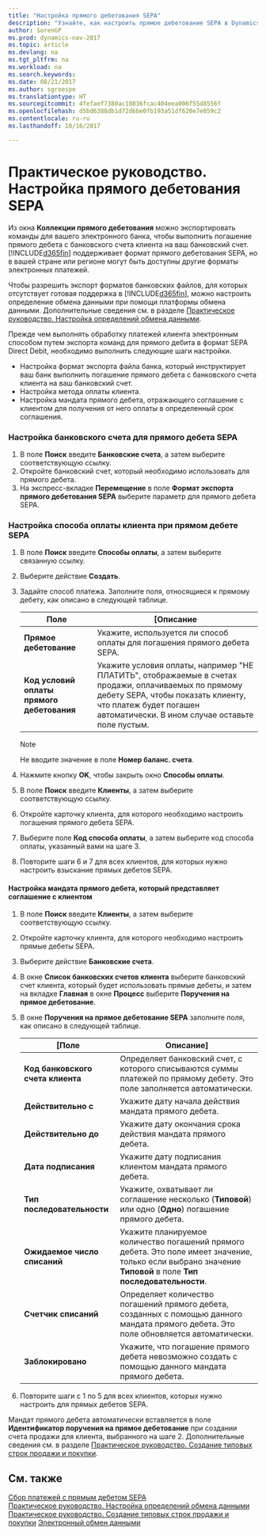 ```yaml
---
title: "Настройка прямого дебетования SEPA"
description: "Узнайте, как настроить прямое дебетование SEPA в Dynamics NAV."
author: SorenGP
ms.prod: dynamics-nav-2017
ms.topic: article
ms.devlang: na
ms.tgt_pltfrm: na
ms.workload: na
ms.search.keywords: 
ms.date: 08/21/2017
ms.author: sgroespe
ms.translationtype: HT
ms.sourcegitcommit: 4fefaef7380ac10836fcac404eea006f55d8556f
ms.openlocfilehash: d5bd6388db1d72d6be0fb193a51df620e7e059c2
ms.contentlocale: ru-ru
ms.lasthandoff: 10/16/2017

---
```

# <a name="how-to-set-up-sepa-direct-debit"></a>Практическое руководство. Настройка прямого дебетования SEPA
Из окна **Коллекции прямого дебетования** можно экспортировать команды для вашего электронного банка, чтобы выполнить погашение прямого дебета с банковского счета клиента на ваш банковский счет. [!INCLUDE[d365fin](includes/d365fin_md.md)] поддерживает формат прямого дебетования SEPA, но в вашей стране или регионе могут быть доступны другие форматы электронных платежей.  

Чтобы разрешить экспорт форматов банковских файлов, для которых отсутствует готовая поддержка в [!INCLUDE[d365fin](includes/d365fin_md.md)], можно настроить определение обмена данными при помощи платформы обмена данными. Дополнительные сведения см. в разделе [Практическое руководство. Настройка определений обмена данными](across-how-to-set-up-data-exchange-definitions.md).  

Прежде чем выполнять обработку платежей клиента электронным способом путем экспорта команд для прямого дебита в формат SEPA Direct Debit, необходимо выполнить следующие шаги настройки.  

* Настройка формат экспорта файла банка, который инструктирует ваш банк выполнить погашение прямого дебета с банковского счета клиента на ваш банковский счет.  
* Настройка метода оплаты клиента.  
* Настройка мандата прямого дебета, отражающего соглашение с клиентом для получения от него оплаты в определенный срок соглашения.  

### <a name="to-set-up-your-bank-account-for-sepa-direct-debit"></a>Настройка банковского счета для прямого дебета SEPA  
1. В поле **Поиск** введите **Банковские счета**, а затем выберите соответствующую ссылку.  
2. Откройте банковский счет, который необходимо использовать для прямого дебета.  
3. На экспресс-вкладке **Перемещение** в поле **Формат экспорта прямого дебетования SEPA** выберите параметр для прямого дебета SEPA.  

### <a name="to-set-up-the-customers-payment-method-for-sepa-direct-debit"></a>Настройка способа оплаты клиента при прямом дебете SEPA  
1. В поле **Поиск** введите **Способы оплаты**, а затем выберите связанную ссылку.  
2. Выберите действие **Создать**.  
3. Задайте способ платежа. Заполните поля, относящиеся к прямому дебету, как описано в следующей таблице.  

    |Поле|[Описание|  
    |---------------------------------|---------------------------------------|  
    |**Прямое дебетование**|Укажите, используется ли способ оплаты для погашения прямого дебета SEPA.|  
    |**Код условий оплаты прямого дебетования**|Укажите условия оплаты, например "НЕ ПЛАТИТЬ", отображаемые в счетах продажи, оплачиваемых по прямому дебету SEPA, чтобы показать клиенту, что платеж будет погашен автоматически. В ином случае оставьте поле пустым.|  

    > [!NOTE]  
    >  Не вводите значение в поле **Номер баланс. счета**.  

4. Нажмите кнопку **OK**, чтобы закрыть окно **Способы оплаты**.  
5. В поле **Поиск** введите **Клиенты**, а затем выберите соответствующую ссылку.  
6. Откройте карточку клиента, для которого необходимо настроить погашения прямого дебета SEPA.  
7. Выберите поле **Код способа оплаты**, а затем выберите код способа оплаты, указанный вами на шаге 3.  
8. Повторите шаги 6 и 7 для всех клиентов, для которых нужно настроить взыскание прямых дебетов SEPA.  

#### <a name="to-set-up-the-direct-debit-mandate-that-represents-the-customer-agreement"></a>Настройка мандата прямого дебета, который представляет соглашение с клиентом  
1. В поле **Поиск** введите **Клиенты**, а затем выберите соответствующую ссылку.  
2. Откройте карточку клиента, для которого необходимо настроить прямые дебеты SEPA.  
3. Выберите действие **Банковские счета**.  
4. В окне **Список банковских счетов клиента** выберите банковский счет клиента, который будет использовать прямые дебеты, и затем на вкладке **Главная** в окне **Процесс** выберите **Поручения на прямое дебетование**.  
5. В окне **Поручения на прямое дебетование SEPA** заполните поля, как описано в следующей таблице.  

    |[Поле|Описание]|  
    |---------------------------------|---------------------------------------|  
    |**Код банковского счета клиента**|Определяет банковский счет, с которого списываются суммы платежей по прямому дебету. Это поле заполняется автоматически.|  
    |**Действительно с**|Укажите дату начала действия мандата прямого дебета.|  
    |**Действительно до**|Укажите дату окончания срока действия мандата прямого дебета.|  
    |**Дата подписания**|Укажите дату подписания клиентом мандата прямого дебета.|  
    |**Тип последовательности**|Укажите, охватывает ли соглашение несколько (**Типовой**) или одно (**Одно**) погашение прямого дебета.|  
    |**Ожидаемое число списаний**|Укажите планируемое количество погашений прямого дебета. Это поле имеет значение, только если выбрано значение **Типовой** в поле **Тип последовательности**.|  
    |**Счетчик списаний**|Определяет количество погашений прямого дебета, созданных с помощью данного мандата прямого дебета. Это поле обновляется автоматически.|  
    |**Заблокировано**|Укажите, что погашение прямого дебета невозможно создать с помощью данного мандата прямого дебета.|  

6.  Повторите шаги с 1 по 5 для всех клиентов, которых нужно настроить для прямых дебетов SEPA.  

 Мандат прямого дебета автоматически вставляется в поле **Идентификатор поручения на прямое дебетование** при создании счета продажи для клиента, выбранного на шаге 2. Дополнительные сведения см. в разделе [Практическое руководство. Создание типовых строк продажи и покупки](sales-how-work-standard-lines.md).  

## <a name="see-also"></a>См. также  
[Сбор платежей с прямым дебетом SEPA](finance-collect-payments-with-sepa-direct-debit.md)  
[Практическое руководство. Настройка определений обмена данными](across-how-to-set-up-data-exchange-definitions.md)
[Практическое руководство. Создание типовых строк продажи и покупки](sales-how-work-standard-lines.md)
[Электронный обмен данными](across-data-exchange.md)

